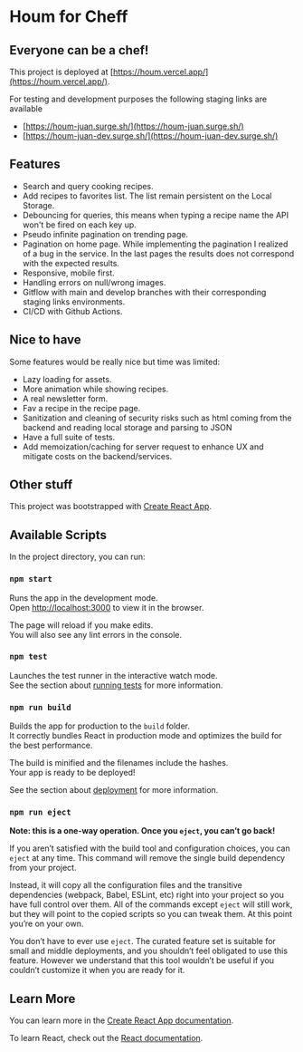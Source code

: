 # Houm for Cheff

## Everyone can be a chef!

This project is deployed at [https://houm.vercel.app/](https://houm.vercel.app/).

For testing and development purposes the following staging links are available
- [https://houm-juan.surge.sh/](https://houm-juan.surge.sh/)
- [https://houm-juan-dev.surge.sh/](https://houm-juan-dev.surge.sh/)

## Features
- Search and query cooking recipes.
- Add recipes to favorites list. The list remain persistent on the Local Storage.
- Debouncing for queries, this means when typing a recipe name the API won't be fired on each key up.
- Pseudo infinite pagination on trending page.
- Pagination on home page. While implementing the pagination I realized of a bug in the service. In the last pages the results does not correspond with the expected results.
- Responsive, mobile first.
- Handling errors on null/wrong images.
- Gitflow with main and develop branches with their corresponding staging links environments.
- CI/CD with Github Actions.

## Nice to have
Some features would be really nice but time was limited:
- Lazy loading for assets.
- More animation while showing recipes.
- A real newsletter form.
- Fav a recipe in the recipe page.
- Sanitization and cleaning of security risks such as html coming from the backend and reading local storage and parsing to JSON
- Have a full suite of tests.
- Add memoization/caching for server request to enhance UX and mitigate costs on the backend/services.


## Other stuff

This project was bootstrapped with [Create React App](https://github.com/facebook/create-react-app).

## Available Scripts

In the project directory, you can run:

### `npm start`

Runs the app in the development mode.\
Open [http://localhost:3000](http://localhost:3000) to view it in the browser.

The page will reload if you make edits.\
You will also see any lint errors in the console.

### `npm test`

Launches the test runner in the interactive watch mode.\
See the section about [running tests](https://facebook.github.io/create-react-app/docs/running-tests) for more information.

### `npm run build`

Builds the app for production to the `build` folder.\
It correctly bundles React in production mode and optimizes the build for the best performance.

The build is minified and the filenames include the hashes.\
Your app is ready to be deployed!

See the section about [deployment](https://facebook.github.io/create-react-app/docs/deployment) for more information.

### `npm run eject`

**Note: this is a one-way operation. Once you `eject`, you can’t go back!**

If you aren’t satisfied with the build tool and configuration choices, you can `eject` at any time. This command will remove the single build dependency from your project.

Instead, it will copy all the configuration files and the transitive dependencies (webpack, Babel, ESLint, etc) right into your project so you have full control over them. All of the commands except `eject` will still work, but they will point to the copied scripts so you can tweak them. At this point you’re on your own.

You don’t have to ever use `eject`. The curated feature set is suitable for small and middle deployments, and you shouldn’t feel obligated to use this feature. However we understand that this tool wouldn’t be useful if you couldn’t customize it when you are ready for it.

## Learn More

You can learn more in the [Create React App documentation](https://facebook.github.io/create-react-app/docs/getting-started).

To learn React, check out the [React documentation](https://reactjs.org/).
